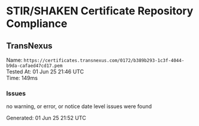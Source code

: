 # STIR/SHAKEN Certificate Repository Compliance

## TransNexus

Name: `https://certificates.transnexus.com/0172/b389b293-1c3f-4044-b9da-cafaed47cd17.pem`\
Tested At: 01 Jun 25 21:46 UTC\
Time: 149ms

### Issues

no warning, or error, or notice date level issues were found

Generated: 01 Jun 25 21:52 UTC